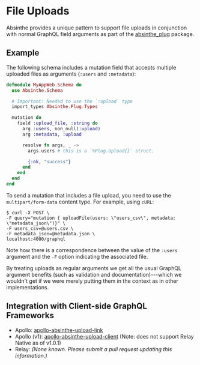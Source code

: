 # File Uploads

Absinthe provides a unique pattern to support file uploads in conjunction with normal GraphQL field arguments as part of the [absinthe_plug](https://hex.pm/packages/absinthe_plug) package.

## Example

The following schema includes a mutation field that accepts multiple uploaded files as arguments (`:users` and `:metadata`):

```elixir
defmodule MyAppWeb.Schema do
  use Absinthe.Schema

  # Important: Needed to use the `:upload` type
  import_types Absinthe.Plug.Types

  mutation do
    field :upload_file, :string do
      arg :users, non_null(:upload)
      arg :metadata, :upload

      resolve fn args, _ ->
        args.users # this is a `%Plug.Upload{}` struct.

        {:ok, "success"}
      end
    end
  end
end
```

To send a mutation that includes a file upload, you need to
use the `multipart/form-data` content type. For example, using `cURL`:

```shell
$ curl -X POST \
-F query="mutation { uploadFile(users: \"users_csv\", metadata: \"metadata_json\")}" \
-F users_csv=@users.csv \
-F metadata_json=@metadata.json \
localhost:4000/graphql
```

Note how there is a correspondence between the value of the `:users` argument
and the `-F` option indicating the associated file.

By treating uploads as regular arguments we get all the usual GraphQL argument
benefits (such as validation and documentation)---which we wouldn't get if
we were merely putting them in the context as in other implementations.

## Integration with Client-side GraphQL Frameworks

* Apollo: [apollo-absinthe-upload-link](https://www.npmjs.com/package/apollo-absinthe-upload-link)
* Apollo (v1): [apollo-absinthe-upload-client](https://www.npmjs.com/package/apollo-absinthe-upload-client) (Note: does not support Relay Native as of v1.0.1)
* Relay: _(None known. Please submit a pull request updating this information.)_

